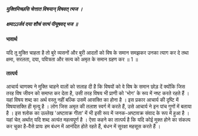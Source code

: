 ##### मुक्तिमिच्छसि चेत्तात विषयान् विषवत् त्यज ।
##### क्षमाऽऽर्जवं दया शौचं सत्यं पीयूषवद् भज ॥

#### भावार्थ

यदि तू मुक्ति चाहता है तो बुरे व्यसनों और बुरी आदतों को विष के समान समझकर उनका त्याग कर दे तथा क्षमा, सरलता, दया, पवित्रता और सत्य को अमृत के समान ग्रहण कर ॥ 1 ॥

#### तात्पर्य

आचार्य चाणक्य ने मुक्ति चाहने वालों को सलाह दी है कि विषयों को वे विष के समान छोड़ दें क्योंकि जिस तरह विष जीवन को समाप्त कर देता है, उसी तरह विषय भी प्राणी को 'भोग' के रूप में नष्ट करते रहते हैं । यहां विषय शब्द का अर्थ वस्तु नहीं बल्कि उसमें आसक्ति का होना है । इस प्रकार आचार्य की दृष्टि में विषयासक्ति ही मृत्यु है । लोग जिस अमृत की तलाश स्वर्ग में करते हैं, उसे आचार्य ने इन पांच गुणों में बताया है । इस श्लोक का उल्लेख 'अष्टावक्र गीता' में भी इसी रूप में जनक-अष्टावक्र संवाद के रूप में हुआ है । यहां चेत् अर्थात् यदि शब्द अत्यंत महत्वपूर्ण है । ऐसा कहने का तात्पर्य है कि यदि कोई मुक्त होने का संकल्प कर चुका है-वैसे प्रायः हम बंधन में आनंदित होते रहते हैं, बंधन में सुरक्षा महसूस करते हैं ।